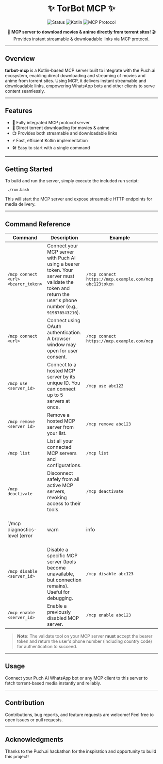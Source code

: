 <div align="center">

# ✨ **TorBot MCP** ✨

<img src="https://img.shields.io/badge/Status-Active-green" alt="Status"/>
<img src="https://img.shields.io/badge/Language-Kotlin-blue" alt="Kotlin"/>
<img src="https://img.shields.io/badge/Protocol-MCP-yellow" alt="MCP Protocol"/>

<br/>

🚀 **MCP server to download movies & anime directly from torrent sites!**
🎬 Provides instant streamable & downloadable links via MCP protocol.

</div>

---

## Overview

**torbot-mcp** is a Kotlin-based MCP server built to integrate with the Puch.ai ecosystem, enabling direct downloading and streaming of movies and anime from torrent sites. Using MCP, it delivers instant streamable and downloadable links, empowering WhatsApp bots and other clients to serve content seamlessly.

---

## Features

* 🔗 Fully integrated MCP protocol server
* 🎥 Direct torrent downloading for movies & anime
* 📺 Provides both streamable and downloadable links
* ⚡ Fast, efficient Kotlin implementation
* 🛠️ Easy to start with a single command

---

## Getting Started

To build and run the server, simply execute the included run script:

```bash
 ./run.bash
```

This will start the MCP server and expose streamable HTTP endpoints for media delivery.

---

## Command Reference

| Command                             | Description                                                                                                                                               | Example                                                |          |                                                  |                                |
| ----------------------------------- | --------------------------------------------------------------------------------------------------------------------------------------------------------- | ------------------------------------------------------ | -------- | ------------------------------------------------ | ------------------------------ |
| `/mcp connect <url> <bearer_token>` | Connect your MCP server with Puch AI using a bearer token. Your server must validate the token and return the user's phone number (e.g., `919876543210`). | `/mcp connect https://mcp.example.com/mcp abc123token` |          |                                                  |                                |
| `/mcp connect <url>`                | Connect using OAuth authentication. A browser window may open for user consent.                                                                           | `/mcp connect https://mcp.example.com/mcp`             |          |                                                  |                                |
| `/mcp use <server_id>`              | Connect to a hosted MCP server by its unique ID. You can connect up to 5 servers at once.                                                                 | `/mcp use abc123`                                      |          |                                                  |                                |
| `/mcp remove <server_id>`           | Remove a hosted MCP server from your list.                                                                                                                | `/mcp remove abc123`                                   |          |                                                  |                                |
| `/mcp list`                         | List all your connected MCP servers and configurations.                                                                                                   | `/mcp list`                                            |          |                                                  |                                |
| `/mcp deactivate`                   | Disconnect safely from all active MCP servers, revoking access to their tools.                                                                            | `/mcp deactivate`                                      |          |                                                  |                                |
| \`/mcp diagnostics-level (error     | warn                                                                                                                                                      | info                                                   | debug)\` | Set the diagnostic log level for MCP operations. | `/mcp diagnostics-level debug` |
| `/mcp disable <server_id>`          | Disable a specific MCP server (tools become unavailable, but connection remains). Useful for debugging.                                                   | `/mcp disable abc123`                                  |          |                                                  |                                |
| `/mcp enable <server_id>`           | Enable a previously disabled MCP server.                                                                                                                  | `/mcp enable abc123`                                   |          |                                                  |                                |

> **Note:** The validate tool on your MCP server **must** accept the bearer token and return the user's phone number (including country code) for authentication to succeed.

---

## Usage

Connect your Puch AI WhatsApp bot or any MCP client to this server to fetch torrent-based media instantly and reliably.

---

## Contribution

Contributions, bug reports, and feature requests are welcome! Feel free to open issues or pull requests.

---

## Acknowledgments

Thanks to the Puch.ai hackathon for the inspiration and opportunity to build this project!
